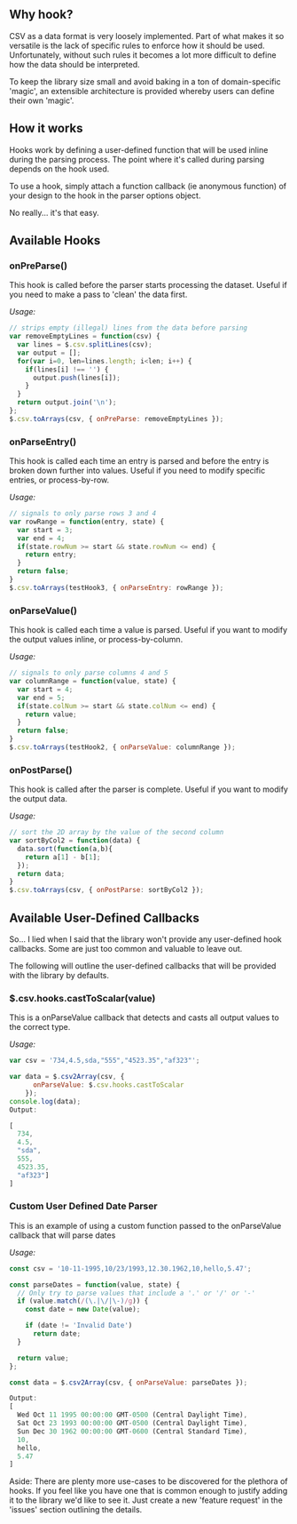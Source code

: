 
## Why hook?

CSV as a data format is very loosely implemented. Part of what makes it so versatile is the lack of specific rules to enforce how it should be used. Unfortunately, without such rules it becomes a lot more difficult to define how the data should be interpreted.

To keep the library size small and avoid baking in a ton of domain-specific 'magic', an extensible architecture is provided whereby users can define their own 'magic'.

## How it works

Hooks work by defining a user-defined function that will be used inline during the parsing process. The point where it's called during parsing depends on the hook used.

To use a hook, simply attach a function callback (ie anonymous function) of your design to the hook in the parser options object.

No really... it's that easy.

## Available Hooks

### onPreParse()

This hook is called before the parser starts processing the dataset. Useful if you need to make a pass to 'clean' the data first.

*Usage:*

```javascript
// strips empty (illegal) lines from the data before parsing 
var removeEmptyLines = function(csv) {
  var lines = $.csv.splitLines(csv);
  var output = [];
  for(var i=0, len=lines.length; i<len; i++) {
    if(lines[i] !== '') {
      output.push(lines[i]);
    }
  }
  return output.join('\n');
}; 
$.csv.toArrays(csv, { onPreParse: removeEmptyLines });
```

### onParseEntry()

This hook is called each time an entry is parsed and before the entry is broken down further into values. Useful if you need to modify specific entries, or process-by-row.

*Usage:*

```javascript
// signals to only parse rows 3 and 4
var rowRange = function(entry, state) {
  var start = 3;
  var end = 4;
  if(state.rowNum >= start && state.rowNum <= end) {
    return entry;
  }
  return false;
}  
$.csv.toArrays(testHook3, { onParseEntry: rowRange });
```

### onParseValue()

This hook is called each time a value is parsed. Useful if you want to modify the output values inline, or process-by-column.

*Usage:*

```javascript
// signals to only parse columns 4 and 5
var columnRange = function(value, state) {
  var start = 4;
  var end = 5;
  if(state.colNum >= start && state.colNum <= end) {
    return value;
  }
  return false;
}
$.csv.toArrays(testHook2, { onParseValue: columnRange });
```

### onPostParse()

This hook is called after the parser is complete. Useful if you want to modify the output data.

*Usage:*

```javascript
// sort the 2D array by the value of the second column
var sortByCol2 = function(data) {
  data.sort(function(a,b){
    return a[1] - b[1];
  });
  return data;
}
$.csv.toArrays(csv, { onPostParse: sortByCol2 });
```

## Available User-Defined Callbacks

So... I lied when I said that the library won't provide any user-defined hook callbacks. Some are just too common and valuable to leave out.

The following will outline the user-defined callbacks that will be provided with the library by defaults.

### $.csv.hooks.castToScalar(value)

This is a onParseValue callback that detects and casts all output values to the correct type.

*Usage:*

```javascript
var csv = '734,4.5,sda,"555","4523.35","af323"';

var data = $.csv2Array(csv, {
      onParseValue: $.csv.hooks.castToScalar
    });
console.log(data);
Output:

[
  734,
  4.5,
  "sda",
  555,
  4523.35,
  "af323"]
]
```

### Custom User Defined Date Parser

This is an example of using a custom function passed to the onParseValue callback that will parse dates

*Usage:*

```javascript
const csv = '10-11-1995,10/23/1993,12.30.1962,10,hello,5.47';

const parseDates = function(value, state) {
  // Only try to parse values that include a '.' or '/' or '-'
  if (value.match(/(\.|\/|\-)/g)) {
    const date = new Date(value);

    if (date != 'Invalid Date')
      return date;
  }

  return value;
};

const data = $.csv2Array(csv, { onParseValue: parseDates });

Output:
[
  Wed Oct 11 1995 00:00:00 GMT-0500 (Central Daylight Time),
  Sat Oct 23 1993 00:00:00 GMT-0500 (Central Daylight Time),
  Sun Dec 30 1962 00:00:00 GMT-0600 (Central Standard Time),
  10,
  hello,
  5.47
]
```

Aside: There are plenty more use-cases to be discovered for the plethora of hooks. If you feel like you have one that is common enough to justify adding it to the library we'd like to see it. Just create a new 'feature request' in the 'issues' section outlining the details.
